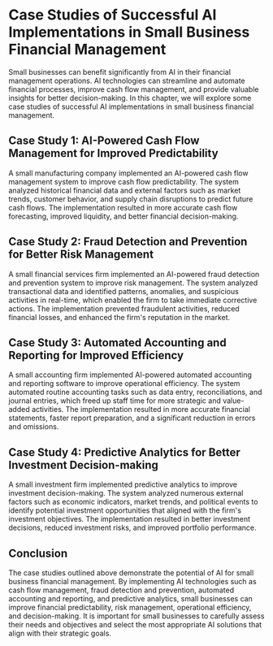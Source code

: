 Case Studies of Successful AI Implementations in Small Business Financial Management
================================================================================================================================================

Small businesses can benefit significantly from AI in their financial management operations. AI technologies can streamline and automate financial processes, improve cash flow management, and provide valuable insights for better decision-making. In this chapter, we will explore some case studies of successful AI implementations in small business financial management.

Case Study 1: AI-Powered Cash Flow Management for Improved Predictability
-------------------------------------------------------------------------

A small manufacturing company implemented an AI-powered cash flow management system to improve cash flow predictability. The system analyzed historical financial data and external factors such as market trends, customer behavior, and supply chain disruptions to predict future cash flows. The implementation resulted in more accurate cash flow forecasting, improved liquidity, and better financial decision-making.

Case Study 2: Fraud Detection and Prevention for Better Risk Management
-----------------------------------------------------------------------

A small financial services firm implemented an AI-powered fraud detection and prevention system to improve risk management. The system analyzed transactional data and identified patterns, anomalies, and suspicious activities in real-time, which enabled the firm to take immediate corrective actions. The implementation prevented fraudulent activities, reduced financial losses, and enhanced the firm's reputation in the market.

Case Study 3: Automated Accounting and Reporting for Improved Efficiency
------------------------------------------------------------------------

A small accounting firm implemented AI-powered automated accounting and reporting software to improve operational efficiency. The system automated routine accounting tasks such as data entry, reconciliations, and journal entries, which freed up staff time for more strategic and value-added activities. The implementation resulted in more accurate financial statements, faster report preparation, and a significant reduction in errors and omissions.

Case Study 4: Predictive Analytics for Better Investment Decision-making
------------------------------------------------------------------------

A small investment firm implemented predictive analytics to improve investment decision-making. The system analyzed numerous external factors such as economic indicators, market trends, and political events to identify potential investment opportunities that aligned with the firm's investment objectives. The implementation resulted in better investment decisions, reduced investment risks, and improved portfolio performance.

Conclusion
----------

The case studies outlined above demonstrate the potential of AI for small business financial management. By implementing AI technologies such as cash flow management, fraud detection and prevention, automated accounting and reporting, and predictive analytics, small businesses can improve financial predictability, risk management, operational efficiency, and decision-making. It is important for small businesses to carefully assess their needs and objectives and select the most appropriate AI solutions that align with their strategic goals.
